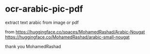 # ocr-arabic-pic-pdf
extract text arabic  from image or pdf



from
https://huggingface.co/spaces/MohamedRashad/Arabic-Nougat
https://huggingface.co/MohamedRashad/arabic-small-nougat

thank you MohamedRashad
